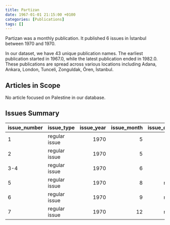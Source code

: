 ```yaml
---
title: Partizan
date: 1967-01-01 21:15:00 +0100
categories: [Publications]
tags: []
---
```


Partizan was a monthly publication. It published 6 issues in İstanbul between 1970 and 1970.

In our dataset, we have 43 unique publication names. The earliest publication started in 1967.0, while the latest publication ended in 1982.0. These publications are spread across various locations including Adana, Ankara, London, Tunceli, Zonguldak, Ören, İstanbul.

## Articles in Scope

No article focused on Palestine in our database.

## Issues Summary

| issue_number   | issue_type    |   issue_year |   issue_month |   issue_day |
|:---------------|:--------------|-------------:|--------------:|------------:|
| 1              | regular issue |         1970 |             5 |           1 |
| 2              | regular issue |         1970 |             5 |          15 |
| 3-4            | regular issue |         1970 |             6 |           1 |
| 5              | regular issue |         1970 |             8 |         nan |
| 6              | regular issue |         1970 |             9 |         nan |
| 7              | regular issue |         1970 |            12 |         nan |